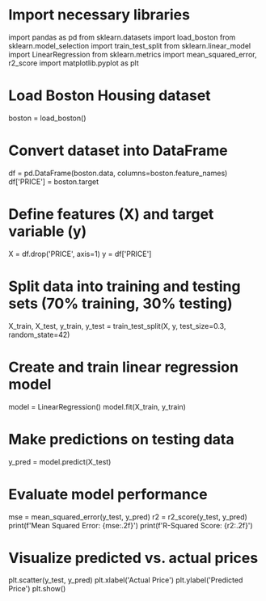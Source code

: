 # Import necessary libraries
import pandas as pd
from sklearn.datasets import load_boston
from sklearn.model_selection import train_test_split
from sklearn.linear_model import LinearRegression
from sklearn.metrics import mean_squared_error, r2_score
import matplotlib.pyplot as plt

# Load Boston Housing dataset
boston = load_boston()

# Convert dataset into DataFrame
df = pd.DataFrame(boston.data, columns=boston.feature_names)
df['PRICE'] = boston.target

# Define features (X) and target variable (y)
X = df.drop('PRICE', axis=1)
y = df['PRICE']

# Split data into training and testing sets (70% training, 30% testing)
X_train, X_test, y_train, y_test = train_test_split(X, y, test_size=0.3, random_state=42)

# Create and train linear regression model
model = LinearRegression()
model.fit(X_train, y_train)

# Make predictions on testing data
y_pred = model.predict(X_test)

# Evaluate model performance
mse = mean_squared_error(y_test, y_pred)
r2 = r2_score(y_test, y_pred)
print(f'Mean Squared Error: {mse:.2f}')
print(f'R-Squared Score: {r2:.2f}')

# Visualize predicted vs. actual prices
plt.scatter(y_test, y_pred)
plt.xlabel('Actual Price')
plt.ylabel('Predicted Price')
plt.show()
